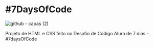 # #7DaysOfCode

![github - capas (2)](https://user-images.githubusercontent.com/109918729/190520516-f0c61e9e-ab5d-4b38-9262-3d9890ec76ae.png)

Projeto de HTML e CSS feito no Desafio de Código Alura de 7 dias - #7daysOfCode

